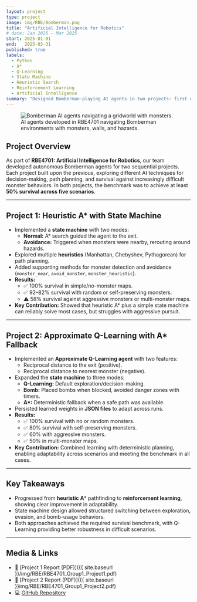 ```yaml
---
layout: project
type: project
image: img/RBE/Bomberman.png
title: "Artificial Intelligence for Robotics"
# date: Jan 2025 – Mar 2025
start: 2025-01-01
end:   2025-03-31
published: true
labels:
  - Python
  - A*
  - Q-Learning
  - State Machine
  - Heuristic Search
  - Reinforcement Learning
  - Artificial Intelligence
summary: "Designed Bomberman-playing AI agents in two projects: first using A* with a state machine, then expanding to Approximate Q-Learning with adaptive behaviors, achieving at least 50% survival across all scenarios."
---
```


<figure>
  <img class="img-fluid" src="{{ site.baseurl }}/img/RBE/Bomberman.png" alt="Bomberman AI agents navigating a gridworld with monsters.">
  <figcaption class="text-center">
    AI agents developed in RBE4701 navigating Bomberman environments with monsters, walls, and hazards.
  </figcaption>
</figure>

## Project Overview
As part of **RBE4701: Artificial Intelligence for Robotics**, our team developed autonomous Bomberman agents for two sequential projects. Each project built upon the previous, exploring different AI techniques for decision-making, path planning, and survival against increasingly difficult monster behaviors. In both projects, the benchmark was to achieve at least **50% survival across five scenarios**.

---

## Project 1: Heuristic A* with State Machine
- Implemented a **state machine** with two modes:  
  - **Normal:** A* search guided the agent to the exit.  
  - **Avoidance:** Triggered when monsters were nearby, rerouting around hazards.  
- Explored multiple **heuristics** (Manhattan, Chebyshev, Pythagorean) for path planning.  
- Added supporting methods for monster detection and avoidance (`monster_near`, `avoid_monster`, `monster_heuristic`).  
- **Results:**  
  - ✅ 100% survival in simple/no-monster maps.  
  - ✅ 92–82% survival with random or self-preserving monsters.  
  - ⚠️ 58% survival against aggressive monsters or multi-monster maps.  
- **Key Contribution:** Showed that heuristic A* plus a simple state machine can reliably solve most cases, but struggles with aggressive pursuit.

---

## Project 2: Approximate Q-Learning with A* Fallback
- Implemented an **Approximate Q-Learning agent** with two features:  
  - Reciprocal distance to the exit (positive).  
  - Reciprocal distance to nearest monster (negative).  
- Expanded the **state machine** to three modes:  
  - **Q-Learning:** Default exploration/decision-making.  
  - **Bomb:** Placed bombs when blocked, avoided danger zones with timers.  
  - **A\*:** Deterministic fallback when a safe path was available.  
- Persisted learned weights in **JSON files** to adapt across runs.  
- **Results:**  
  - ✅ 100% survival with no or random monsters.  
  - ✅ 80% survival with self-preserving monsters.  
  - ✅ 60% with aggressive monsters.  
  - ✅ 50% in multi-monster maps.  
- **Key Contribution:** Combined learning with deterministic planning, enabling adaptability across scenarios and meeting the benchmark in all cases.

---

## Key Takeaways
- Progressed from **heuristic A*** pathfinding to **reinforcement learning**, showing clear improvement in adaptability.  
- State machine design allowed structured switching between exploration, evasion, and bomb-usage behaviors.  
- Both approaches achieved the required survival benchmark, with Q-Learning providing better robustness in difficult scenarios.  

---

## Media & Links
- 📄 [Project 1 Report (PDF)]({{ site.baseurl }}/img/RBE/RBE4701_Group1_Project1.pdf)  
- 📄 [Project 2 Report (PDF)]({{ site.baseurl }}img/RBE/RBE4701_Group1_Project2.pdf) 
- 💻 [GitHub Repository](https://github.com/Robert-Gunduz/RBE470x-Project-Team01)  